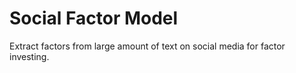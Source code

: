 # Social Factor Model
Extract factors from large amount of text on social media for factor investing.

